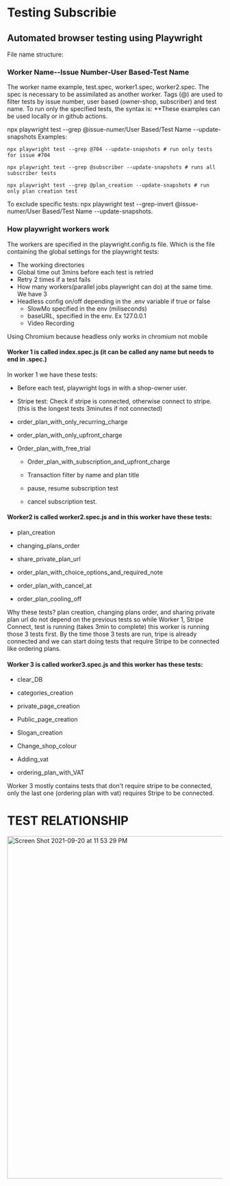 # Testing Subscribie
## Automated browser testing using Playwright 

File name structure: 

### Worker Name--Issue Number-User Based-Test Name

The worker name example, test.spec, worker1.spec, worker2.spec. The spec is necessary to be assimilated as another worker. 
Tags (@) are used to filter tests by issue number, user based (owner-shop, subscriber) and test name.
To run only the specified tests, the syntax is:
**These examples can be used locally or in github actions.

npx playwright test --grep @issue-numer/User Based/Test Name --update-snapshots
Examples:
```
npx playwright test --grep @704 --update-snapshots # run only tests for issue #704
```
```
npx playwright test --grep @subscriber --update-snapshots # runs all subscriber tests
```
```
npx playwright test --grep @plan_creation --update-snapshots # run only plan creation test
```

To exclude specific tests: 
npx playwright test --grep-invert @issue-numer/User Based/Test Name --update-snapshots.

### How playwright workers work


The workers are specified in the playwright.config.ts file. 
Which is the file containing the global settings for the playwright tests:

* The working directories
* Global time out 3mins before each test is retried 
* Retry 2 times if a test fails
* How many workers(parallel jobs playwright can do) at the same time. We have 3
* Headless config on/off depending in the .env variable if true or false 
  * SlowMo specified in the env (miliseconds)
  * baseURL, specified in the env. Ex 127.0.0.1
  * Video Recording

Using Chromium because headless only works in chromium not mobile

#### Worker 1 is called index.spec.js (it can be called any name but needs to end in .spec.)
In worker 1 we have these tests: 

* Before each test, playwright logs in with a shop-owner user. 

* Stripe test: Check if stripe is connected, otherwise connect to stripe. (this is the longest tests 3minutes if not connected)

* order_plan_with_only_recurring_charge

* order_plan_with_only_upfront_charge 

* Order_plan_with_free_trial

  * Order_plan_with_subscription_and_upfront_charge

  * Transaction filter by name and plan title
 
  * pause, resume subscription test

  * cancel subscription test.
 
#### Worker2 is called worker2.spec.js and in this worker have these tests:
 * plan_creation
  
 * changing_plans_order
  
 * share_private_plan_url 
  
 * order_plan_with_choice_options_and_required_note
  
 * order_plan_with_cancel_at
  
 * order_plan_cooling_off

Why these tests? plan creation, changing plans order, and sharing private plan url do not depend on the  previous tests so while Worker 1, Stripe Connect, test is running (takes 3min to complete) this worker is running those 3 tests first. By the time those 3 tests are run, tripe is already connected and we can start doing tests that require Stripe to be connected like ordering plans. 

#### Worker 3 is called worker3.spec.js and this worker has these tests:
  * clear_DB
  
 * categories_creation 
  
 * private_page_creation 
  
 * Public_page_creation
  
 * Slogan_creation
  
 * Change_shop_colour
  
 * Adding_vat
  
 * ordering_plan_with_VAT

Worker 3 mostly contains tests that don't require stripe to be connected, only the last one (ordering plan with vat) requires Stripe to be connected. 

# TEST RELATIONSHIP

<img width="799" alt="Screen Shot 2021-09-20 at 11 53 29 PM" src="https://user-images.githubusercontent.com/76879536/134396271-f4382aba-50ca-47e7-b2e0-1dbae51397e4.png">





























